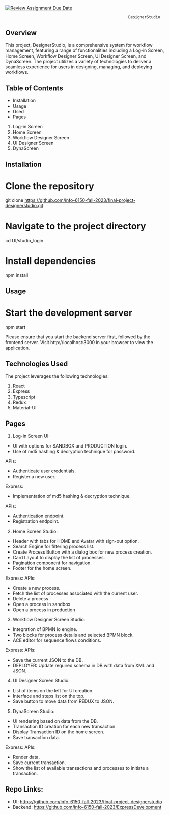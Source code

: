 [![Review Assignment Due Date](https://classroom.github.com/assets/deadline-readme-button-24ddc0f5d75046c5622901739e7c5dd533143b0c8e959d652212380cedb1ea36.svg)](https://classroom.github.com/a/OuSBNpwM)

                                                          DesignerStudio

## Overview
This project, DesignerStudio, is a comprehensive system for workflow management, featuring a range of functionalities including a Log-in Screen, Home Screen, Workflow Designer Screen, UI Designer Screen, and DynaScreen. The project utilizes a variety of technologies to deliver a seamless experience for users in designing, managing, and deploying workflows.

## Table of Contents
- Installation
- Usage
-  Used
- Pages
1. Log-in Screen
2. Home Screen
3. Workflow Designer Screen
4. UI Designer Screen
5. DynaScreen

## Installation
# Clone the repository
git clone https://github.com/info-6150-fall-2023/final-project-designerstudio.git

# Navigate to the project directory
cd UI/studio_login

# Install dependencies
npm install

## Usage
# Start the development server
npm start

Please ensure that you start the backend server first, followed by the frontend server.
Visit http://localhost:3000 in your browser to view the application.

## Technologies Used
The project leverages the following technologies:

1. React
2. Express
3. Typescript
3. Redux
4. Material-UI

## Pages
1. Log-in Screen
UI:
- UI with options for SANDBOX and PRODUCTION login.
- Use of md5 hashing & decryption technique for password.

APIs:
- Authenticate user credentials.
- Register a new user.

Express:
- Implementation of md5 hashing & decryption technique.

APIs:
- Authentication endpoint.
- Registration endpoint.

2. Home Screen
Studio:
- Header with tabs for HOME and Avatar with sign-out option.
- Search Engine for filtering process list.
- Create Process Button with a dialog box for new process creation.
- Card Layout to display the list of processes.
- Pagination component for navigation.
- Footer for the home screen.

Express:
APIs:
- Create a new process.
- Fetch the list of processes associated with the current user.
- Delete a process
- Open a process in sandbox
- Open a process in production

3. Workflow Designer Screen
Studio:
- Integration of BPMN io engine.
- Two blocks for process details and selected BPMN block.
- ACE editor for sequence flows conditions.

Express:
APIs:
- Save the current JSON to the DB.
- DEPLOYER: Update required schema in DB with data from XML and JSON.

4. UI Designer Screen
Studio:
- List of items on the left for UI creation.
- Interface and steps list on the top.
- Save button to move data from REDUX to JSON.

5. DynaScreen
Studio:
- UI rendering based on data from the DB.
- Transaction ID creation for each new transaction.
- Display Transaction ID on the home screen.
- Save transaction data.

Express: 
APIs:
- Render data.
- Save current transaction.
- Show the list of available transactions and processes to initiate a transaction.

## Repo Links:
- UI: https://github.com/info-6150-fall-2023/final-project-designerstudio
- Backend: https://github.com/info-6150-fall-2023/ExpressDevelopment
